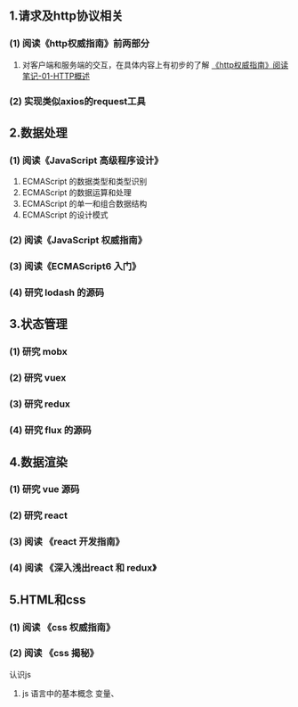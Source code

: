 ## 1.请求及http协议相关
### (1) 阅读《http权威指南》前两部分

1. 对客户端和服务端的交互，在具体内容上有初步的了解 [《http权威指南》阅读笔记-01-HTTP概述](https://github.com/yukaigmm/front-end-study/blob/master/01-request/http权威指南-阅读笔记-01-HTTP概述.md)

### (2) 实现类似axios的request工具
## 2.数据处理
### (1) 阅读《JavaScript 高级程序设计》
1.  ECMAScript 的数据类型和类型识别
2.  ECMAScript 的数据运算和处理
3.  ECMAScript 的单一和组合数据结构
4.  ECMAScript 的设计模式
### (2) 阅读《JavaScript 权威指南》
### (3) 阅读《ECMAScript6 入门》
### (4) 研究 lodash 的源码
## 3.状态管理
### (1) 研究 mobx
### (2) 研究 vuex
### (3) 研究 redux
### (4) 研究 flux 的源码
## 4.数据渲染
### (1) 研究 vue 源码
### (2) 研究 react
### (3) 阅读 《react 开发指南》
### (4) 阅读 《深入浅出react 和 redux》
## 5.HTML和css
### (1) 阅读 《css 权威指南》
### (2) 阅读 《css 揭秘》



认识js 
1. js 语言中的基本概念 变量、